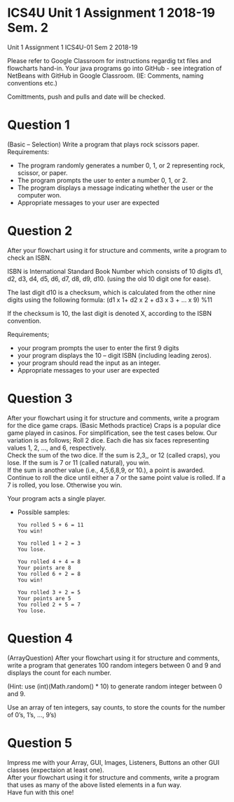 # ICS4U Unit 1 Assignment 1 2018-19 Sem. 2
Unit 1 Assignment 1 ICS4U-01 Sem 2 2018-19

Please refer to Google Classroom for instructions regardig txt files and flowcharts hand-in.  Your java programs go into GitHub - see integration of NetBeans with GitHub in Google Classroom.  (IE: Comments, naming conventions etc.)

Comittments, push and pulls and date will be checked.

# Question 1 
(Basic – Selection)  Write a program that plays rock scissors paper. 
Requirements:
  - The program randomly generates a number 0, 1, or 2 representing rock, scissor, or paper. 
  - The program prompts the user to enter a number 0, 1, or 2.
  - The program displays a message indicating whether the user or the computer won.
  - Appropriate messages to your user are expected
 
# Question 2
After your flowchart using it for structure and comments, write a program  to check an ISBN.  

ISBN is International Standard Book Number which consists of 10 digits d1, d2, d3, d4, d5, d6, d7, d8, d9, d10. (using the old 10 digit one for ease).

The last digit d10 is a checksum, which is calculated from the other nine digits using the following formula:
		(d1 x 1+  d2 x 2 + d3 x 3 + …  x 9) %11

If the checksum is 10, the last digit is denoted X, according to the ISBN convention.  

Requirements;
  - your program prompts the user to enter the first 9 digits
  - your program displays the 10 – digit ISBN (including leading zeros).  
  - your program should read the input as an integer.
  - Appropriate messages to your user are expected


# Question 3
After your flowchart using it for structure and comments, write a program for the dice game craps. 
(Basic Methods practice) Craps is a popular dice game played in casinos.  For simplification, see the test cases below.
Our variation is as follows;
Roll 2 dice.  Each die has six faces representing values 1, 2, …, and 6, respectively.  
Check the sum of the two dice.  If the sum is 2,3,, or 12 (called craps), you lose. 
If the sum is 7 or 11 (called natural), you win.  
If the sum is another value (i.e., 4,5,6,8,9, or 10.), a point is awarded. 
Continue to roll the dice until either a 7 or the same point value is rolled. 
If a 7 is rolled, you lose. 
Otherwise you win.  

Your program acts a single player. 

  - Possible  samples: 
  
        You rolled 5 + 6 = 11
        You win!

        You rolled 1 + 2 = 3
        You lose.

      	You rolled 4 + 4 = 8
      	Your points are 8
      	You rolled 6 + 2 = 8
      	You win!

      	You rolled 3 + 2 = 5
      	Your points are 5
      	You rolled 2 + 5 = 7
      	You lose.


# Question 4
(ArrayQuestion) 
After your flowchart using it for structure and comments, write a program that generates 100 random integers between 0 and 9 and displays the count for each number. 

(Hint: use (int)(Math.random() * 10) to generate random integer between 0 and 9. 

Use an array of ten integers, say counts, to store the counts for the number of 0’s, 1’s, …, 9’s)

# Question 5 
Impress me with your Array, GUI, Images, Listeners, Buttons an other GUI classes (expectaion at least one).  
After your flowchart using it for structure and comments, write a program that uses as many of the above listed elements in a fun way.                   
Have fun with this one!
